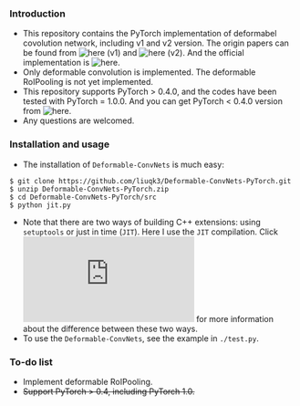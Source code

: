 ### Introduction
* This repository contains the PyTorch implementation of deformabel covolution network, including v1 and v2 version. The origin papers can be found from ![here (v1)](https://arxiv.org/abs/1703.06211) and ![here (v2)](https://arxiv.org/abs/1811.11168). And the official implementation is ![here](https://github.com/msracver/Deformable-ConvNets).
* Only deformable convolution is implemented. The deformable RoIPooling is not yet implemented.
* This repository supports PyTorch > 0.4.0, and the codes have been tested with PyTorch = 1.0.0. And you can get PyTorch < 0.4.0 version from ![here](https://github.com/liuqk3/Deformable-ConvNets-PyTorch/tree/torch0.3).
* Any questions are welcomed.
### Installation and usage
* The installation of `Deformable-ConvNets` is much easy:
```
$ git clone https://github.com/liuqk3/Deformable-ConvNets-PyTorch.git
$ unzip Deformable-ConvNets-PyTorch.zip
$ cd Deformable-ConvNets-PyTorch/src
$ python jit.py
```
* Note that there are two ways of building C++ extensions: using `setuptools` or just in time (`JIT`). Here I use the `JIT` compilation. Click ![here](https://pytorch.org/tutorials/advanced/cpp_extension.html#integrating-a-c-cuda-operation-with-pytorch) for more information about the difference between these two ways.
* To use the `Deformable-ConvNets`, see the example in `./test.py`.
### To-do list
* Implement deformable RoIPooling.
* ~~Support PyTorch > 0.4, including PyTorch 1.0.~~

